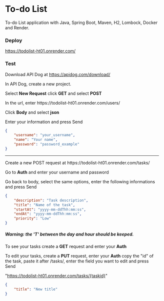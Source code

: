 # To-do List
To-do List application with Java, Spring Boot, Maven, H2, Lombock, Docker and Render.



### Deploy
https://todolist-ht01.onrender.com/

### Test
Download API Dog at https://apidog.com/download/

<p>In API Dog, create a new project.</p>
<p>Select <b>New Request</b> click <b>GET</b> and select <b>POST</b></p>
<p>In the url, enter https://todolist-ht01.onrender.com/users/</p>
<p>Click <b>Body</b> and select <b>json</b></p>
<p>Enter your information and press Send<br>
  
```json
{
    "username": "your_username",
    "name": "Your name",
    "password": "password_example"
}
```
<hr>
<p>Create a new POST request at https://todolist-ht01.onrender.com/tasks/</p>
<p>Go to <b>Auth</b> and enter your username and password</p>
<p>Go back to body, select the same options, enter the following informations and press Send</p>

```json
{
    "description": "Task description",
    "title": "Name of the task",
    "startAt": "yyyy-mm-ddThh:mm:ss",
    "endAt": "yyyy-mm-ddThh:mm:ss",
    "priority": "Low"
}
```
<h5>Warning: the 'T' between the day and hour should be keeped.</h5>

<p>To see your tasks create a <b>GET</b> request and enter your <b>Auth</b></p>
<p>To edit your tasks, create a <b>PUT</b> request, enter your <b>Auth</b> copy the "id" of the task, paste it after /tasks/, enter the field you want to edit and press Send</p>
<p>"<a href="">https://todolist-ht01.onrender.com/tasks/{taskid}</a>"</p>

```json
{
    "title": "New title"
}
```
